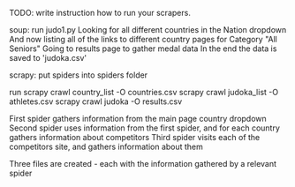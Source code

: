 TODO: write instruction how to run your scrapers.

soup:
run judo1.py
Looking for all different countries in the Nation dropdown
And now listing all of the links to different country pages for Category "All Seniors"
Going to results page to gather medal data
In the end the data is saved to 'judoka.csv'

scrapy:
put spiders into spiders folder

run
scrapy crawl country_list -O countries.csv
scrapy crawl judoka_list -O athletes.csv
scrapy crawl judoka -O results.csv

First spider gathers information from the main page country dropdown
Second spider uses information from the first spider, and for each country gathers information about competitors
Third spider visits each of the competitors site, and gathers information about them

Three files are created - each with the information gathered by a relevant spider